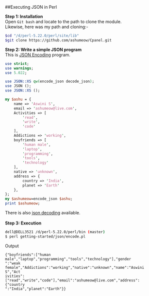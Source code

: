 ##Executing JSON in Perl

<b>Step 1: Installation</b><br>
Open <code>Git bash</code> and locate to the path to clone the module. <br>
Likewise, here was my path and cloning:-
```sh
$cd "/d/perl-5.22.0/perl/site/lib"
$git clone https://github.com/ashumeow/Cpanel.git
```
<b>Step 2: Write a simple JSON program</b> <br>
This is <a href="https://github.com/dragonwolverines/Hello-Perl-Git-Win/blob/master/getting-started/json/encode.pl">JSON Encoding</a> program.
```pl
use strict;
use warnings;
use 5.022;

use JSON::XS qw(encode_json decode_json);
use JSON ();
use JSON::XS ();

my $ashu = {
	name => 'Aswini S',
	email => 'ashumeow@live.com',
	Activities => [
		'read',
		'write',
		'code'
	],
	Addictions => 'working',
	boyfriends => [
		'human male',
		'laptop',
		'programming',
		'tools',
		'technology'
	],
	native => 'unknown',
	address => {
		country => 'India',
		planet => 'Earth'
	},
};
my $ashumeow=encode_json $ashu;
print $ashumeow;
```
There is also <a href="https://github.com/dragonwolverines/Hello-Perl-Git-Win/blob/master/getting-started/json/decode.pl"> json decoding</a> available.
<br><br>
<b>Step 3: Execution</b>
```sh
dell@DELL3521 /d/perl-5.22.0/perl/bin (master)
$ perl getting-started/json/encode.pl
```
Output
```
{"boyfriends":["human male","laptop","programming","tools","technology"],"gender
":"weak female","Addictions":"working","native":"unknown","name":"Aswini S","Act
ivities":["read","write","code"],"email":"ashumeow@live.com","address":{"country
":"India","planet":"Earth"}}
```
